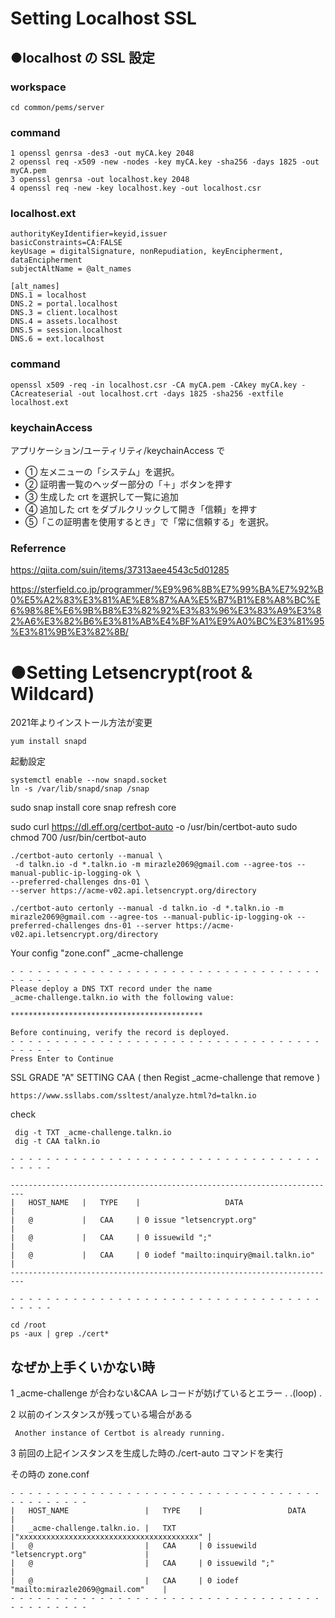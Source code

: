 # Setting Localhost SSL

## ●localhost の SSL 設定

### workspace

```
cd common/pems/server
```

### command

```
1 openssl genrsa -des3 -out myCA.key 2048
2 openssl req -x509 -new -nodes -key myCA.key -sha256 -days 1825 -out myCA.pem
3 openssl genrsa -out localhost.key 2048
4 openssl req -new -key localhost.key -out localhost.csr
```

### localhost.ext

```
authorityKeyIdentifier=keyid,issuer
basicConstraints=CA:FALSE
keyUsage = digitalSignature, nonRepudiation, keyEncipherment, dataEncipherment
subjectAltName = @alt_names

[alt_names]
DNS.1 = localhost
DNS.2 = portal.localhost
DNS.3 = client.localhost
DNS.4 = assets.localhost
DNS.5 = session.localhost
DNS.6 = ext.localhost
```

### command

```
openssl x509 -req -in localhost.csr -CA myCA.pem -CAkey myCA.key -CAcreateserial -out localhost.crt -days 1825 -sha256 -extfile localhost.ext
```

### keychainAccess

アプリケーション/ユーティリティ/keychainAccess で

- ① 左メニューの「システム」を選択。
- ② 証明書一覧のヘッダー部分の「＋」ボタンを押す
- ③ 生成した crt を選択して一覧に追加
- ④ 追加した crt をダブルクリックして開き「信頼」を押す
- ⑤「この証明書を使用するとき」で「常に信頼する」を選択。

### Referrence

https://qiita.com/suin/items/37313aee4543c5d01285

https://sterfield.co.jp/programmer/%E9%96%8B%E7%99%BA%E7%92%B0%E5%A2%83%E3%81%AE%E8%87%AA%E5%B7%B1%E8%A8%BC%E6%98%8E%E6%9B%B8%E3%82%92%E3%83%96%E3%83%A9%E3%82%A6%E3%82%B6%E3%81%AB%E4%BF%A1%E9%A0%BC%E3%81%95%E3%81%9B%E3%82%8B/

# ●Setting Letsencrypt(root & Wildcard)

2021年よりインストール方法が変更
```
yum install snapd
```

起動設定
```
systemctl enable --now snapd.socket
ln -s /var/lib/snapd/snap /snap
```


sudo snap install core
snap refresh core

sudo curl https://dl.eff.org/certbot-auto -o /usr/bin/certbot-auto
sudo chmod 700 /usr/bin/certbot-auto

```
./certbot-auto certonly --manual \
 -d talkn.io -d *.talkn.io -m mirazle2069@gmail.com --agree-tos --manual-public-ip-logging-ok \
--preferred-challenges dns-01 \
--server https://acme-v02.api.letsencrypt.org/directory
```

```
./certbot-auto certonly --manual -d talkn.io -d *.talkn.io -m mirazle2069@gmail.com --agree-tos --manual-public-ip-logging-ok --preferred-challenges dns-01 --server https://acme-v02.api.letsencrypt.org/directory
```

Your config "zone.conf" \_acme-challenge

```
- - - - - - - - - - - - - - - - - - - - - - - - - - - - - - - - - - - - - - - -
Please deploy a DNS TXT record under the name
_acme-challenge.talkn.io with the following value:

*******************************************

Before continuing, verify the record is deployed.
- - - - - - - - - - - - - - - - - - - - - - - - - - - - - - - - - - - - - - - -
Press Enter to Continue
```

SSL GRADE "A" SETTING CAA ( then Regist \_acme-challenge that remove )

```
https://www.ssllabs.com/ssltest/analyze.html?d=talkn.io
```

check

```
 dig -t TXT _acme-challenge.talkn.io
 dig -t CAA talkn.io
```

```
- - - - - - - - - - - - - - - - - - - - - - - - - - - - - - - - - - - - - - - -

-------------------------------------------------------------------------
|   HOST_NAME   |   TYPE    |                   DATA                    |
|   @           |   CAA     | 0 issue "letsencrypt.org"                 |
|   @           |   CAA     | 0 issuewild ";"                           |
|   @           |   CAA     | 0 iodef "mailto:inquiry@mail.talkn.io"    |
-------------------------------------------------------------------------

- - - - - - - - - - - - - - - - - - - - - - - - - - - - - - - - - - - - - - - -

cd /root
ps -aux | grep ./cert*
```

## なぜか上手くいかない時

1 \_acme-challenge が合わない&CAA レコードが妨げているとエラー
.
.(loop)
.

2 以前のインスタンスが残っている場合がある

```
 Another instance of Certbot is already running.
```

3 前回の上記インスタンスを生成した時の./cert-auto コマンドを実行

その時の zone.conf

```
- - - - - - - - - - - - - - - - - - - - - - - - - - - - - - - - - - - - - - - - - - - -
|   HOST_NAME                 |   TYPE    |                   DATA                    |
|   _acme-challenge.talkn.io. |   TXT     |"xxxxxxxxxxxxxxxxxxxxxxxxxxxxxxxxxxxxxxxx" |
|   @                         |   CAA     | 0 issuewild "letsencrypt.org"             |
|   @                         |   CAA     | 0 issuewild ";"                           |
|   @                         |   CAA     | 0 iodef "mailto:mirazle2069@gmail.com"    |
- - - - - - - - - - - - - - - - - - - - - - - - - - - - - - - - - - - - - - - - - - - -
```
